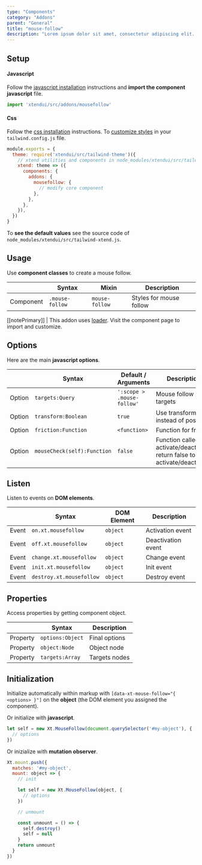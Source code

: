 ```yaml
---
type: "Components"
category: "Addons"
parent: "General"
title: "mouse-follow"
description: "Lorem ipsum dolor sit amet, consectetur adipiscing elit. Nunc tempus laoreet leo sit amet iaculis."
---
```


## Setup

#### Javascript

Follow the [javascript installation](/introduction/getting-started/setup#javascript-installation) instructions and **import the component javascript** file.

```jsx
import 'xtendui/src/addons/mousefollow'
```

#### Css

Follow the [css installation](/introduction/getting-started/setup#css-installation) instructions. To [customize styles](/introduction/getting-started/setup#css-customization) in your `tailwind.config.js` file.

```jsx
module.exports = {
  theme: require('xtendui/src/tailwind-theme')({
    // xtend utilities and components in node_modules/xtendui/src/tailwind-xtend.js
    xtend: theme => ({
      components: {
        addons: {
          mousefollow: {
            // modify core component
          },
        },
      },
    }),
  })
}
```

To **see the default values** see the source code of `node_modules/xtendui/src/tailwind-xtend.js`.

## Usage

Use **component classes** to create a mouse follow.

<div class="table-scroll">

|                      | Syntax                          | Mixin            | Description                   |
| ----------------------- | ----------------------------------------- | -----------------------------| ----------------------------- |
| Component                  | `.mouse-follow`                     | `mouse-follow`                | Styles for mouse follow            |

</div>

[[notePrimary]]
| This addon uses [loader](/components/core/loader). Visit the component page to import and customize.

<demo>
  <demovanilla src="vanilla/components/addons/mouse-follow">
  </demovanilla>
</demo>

## Options
 
Here are the main **javascript options**.

<div class="table-scroll">

|                         | Syntax                                    | Default / Arguments                       | Description                   |
| ----------------------- | ----------------------------------------- | ----------------------------- | ----------------------------- |
| Option                    | `targets:Query`                          | `':scope > .mouse-follow'`        | Mouse follow targets            |
| Option                    | `transform:Boolean`                          | `true`        | Use transform instead of position            |
| Option                    | `friction:Function`                          | `<function>`        | Function for friction             |
| Option                    | `mouseCheck(self):Function`                          | `false`        | Function called on activate/deactivate, return false to not activate/deactivate             |

</div>

## Listen

Listen to events on **DOM elements**.

<div class="table-scroll">

|                         | Syntax                                    | DOM Element                    | Description                   |
| ----------------------- | ----------------------------------------- | ----------------------------- | ----------------------------- |
| Event                   | `on.xt.mousefollow`       | `object` | Activation event             |
| Event                   | `off.xt.mousefollow`      | `object` | Deactivation event            |
| Event                   | `change.xt.mousefollow`       | `object` | Change event             |
| Event                   | `init.xt.mousefollow`           | `object` | Init event             |
| Event                   | `destroy.xt.mousefollow`           | `object` | Destroy event             |

</div>

## Properties

Access properties by getting component object.

<div class="table-scroll">

|                         | Syntax                                   | Description                   |
| ----------------------- | ---------------------------------------- | ----------------------------- |
| Property                   | `options:Object`       | Final options             |
| Property                   | `object:Node`       | Object node             |
| Property                   | `targets:Array`       | Targets nodes            |

</div>

## Initialization

Initialize automatically within markup with `[data-xt-mouse-follow="{ <options> }"]` on the **object** (the DOM element you assigned the component).

Or initialize with **javascript**.

```js
let self = new Xt.MouseFollow(document.querySelector('#my-object'), {
  // options
})
```

Or inizialize with **mutation observer**.

```js
Xt.mount.push({
  matches: '#my-object',
  mount: object => {
    // init

    let self = new Xt.MouseFollow(object, {
      // options
    })

    // unmount

    const unmount = () => {
      self.destroy()
      self = null
    }
    return unmount
  }
})
```
